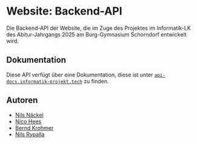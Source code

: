 # Website: Backend-API

Die Backend-API der Website, die im Zuge des Projektes im Informatik-LK des Abitur-Jahrgangs 2025 am Burg-Gymnasium Schorndorf entwickelt wird.

## Dokumentation

Diese API verfügt über eine Dokumentation, diese ist unter [`api-docs.informatik-projekt.tech`](https://api-docs.informatik-projekt.tech) zu finden.

## Autoren

- [Nils Näckel](https://github.com/nils-nckl)
- [Nico Hees](https://github.com/omeganh)
- [Bernd Krohmer](https://github.com/BerndAbi)
- [Nils Rypalla](https://github.com/zPiste)
